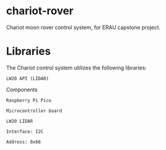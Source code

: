 # chariot-rover
Chariot moon rover control system, for ERAU capstone project.

# Libraries 

The Chariot control system utilizes the following libraries: 

    LW20 API (LIDAR) 

Components 

    Raspberry Pi Pico 

    Microcontroller board 

    LW20 LIDAR 

    Interface: I2C 

    Address: 0x66
